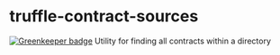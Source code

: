 # truffle-contract-sources

[![Greenkeeper badge](https://badges.greenkeeper.io/trufflesuite/truffle-contract-sources.svg)](https://greenkeeper.io/)
Utility for finding all contracts within a directory
